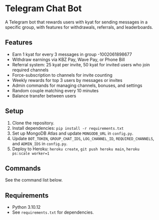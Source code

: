 # Telegram Chat Bot

A Telegram bot that rewards users with kyat for sending messages in a specific group, with features for withdrawals, referrals, and leaderboards.

## Features
- Earn 1 kyat for every 3 messages in group -1002061898677
- Withdraw earnings via KBZ Pay, Wave Pay, or Phone Bill
- Referral system: 25 kyat per invite, 50 kyat for invited users who join required channels
- Force-subscription to channels for invite counting
- Weekly rewards for top 3 users by messages or invites
- Admin commands for managing channels, bonuses, and settings
- Random couple matching every 10 minutes
- Balance transfer between users

## Setup
1. Clone the repository.
2. Install dependencies: `pip install -r requirements.txt`
3. Set up MongoDB Atlas and update `MONGODB_URL` in `config.py`.
4. Update `BOT_TOKEN`, `GROUP_CHAT_IDS`, `LOG_CHANNEL_ID`, `REQUIRED_CHANNELS`, and `ADMIN_IDS` in `config.py`.
5. Deploy to Heroku: `heroku create`, `git push heroku main`, `heroku ps:scale worker=1`

## Commands
See the command list below.

## Requirements
- Python 3.10.12
- See `requirements.txt` for dependencies.